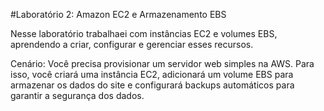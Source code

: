 #Laboratório 2: Amazon EC2 e Armazenamento EBS

Nesse laboratório trabalhaei com instâncias EC2 e volumes EBS, aprendendo a criar, configurar e
gerenciar esses recursos.

Cenário: Você precisa provisionar um servidor web simples na AWS. Para isso, você criará
uma instância EC2, adicionará um volume EBS para armazenar os dados do site e
configurará backups automáticos para garantir a segurança dos dados.
